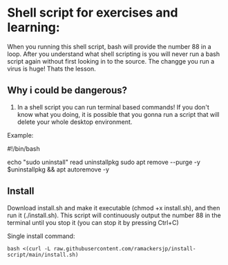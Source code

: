 # Shell script for exercises and learning:

When you running this shell script, bash will provide the number 88 in a loop. After you understand what shell scripting is you will never run a bash script again without first looking in to the source. The changge you run a virus is huge! Thats the lesson. 

## Why i could be dangerous?
1. In a shell script you can run terminal based commands! If you don't know what you doing, it is possible that you gonna run a script that will delete your whole desktop environment.

Example:

#!/bin/bash

echo "sudo uninstall"
read uninstallpkg
sudo apt remove --purge -y $uninstallpkg && apt autoremove -y

## Install

Download install.sh and make it executable (chmod +x install.sh), and then run it (./install.sh). This script will continuously output the number 88 in the terminal until you stop it (you can stop it by pressing Ctrl+C)

Single install command:

```
bash <(curl -L raw.githubusercontent.com/ramackersjp/install-script/main/install.sh)
```

